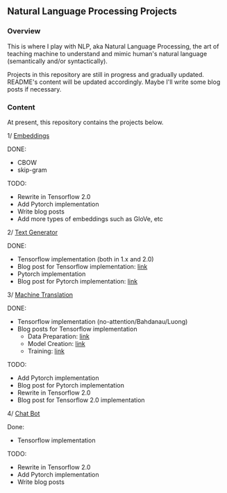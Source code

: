 ## Natural Language Processing Projects

### Overview
This is where I play with NLP, aka Natural Language Processing, the art of teaching machine to understand and mimic human's natural language (semantically and/or syntactically).

Projects in this repository are still in progress and gradually updated. README's content will be updated accordingly. Maybe I'll write some blog posts if necessary.

### Content
At present, this repository contains the projects below.

1/ [Embeddings](https://github.com/ChunML/NLP/tree/master/embeddings)

DONE:
- CBOW
- skip-gram

TODO:
- Rewrite in Tensorflow 2.0
- Add Pytorch implementation
- Write blog posts
- Add more types of embeddings such as GloVe, etc

2/ [Text Generator](https://github.com/ChunML/NLP/tree/master/text_generation)

DONE:
- Tensorflow implementation (both in 1.x and 2.0)
- Blog post for Tensorflow implementation: [link]()
- Pytorch implementation
- Blog post for Pytorch implementation: [link]()

3/ [Machine Translation](https://github.com/ChunML/NLP/tree/master/machine_translation)

DONE:
- Tensorflow implementation (no-attention/Bahdanau/Luong)
- Blog posts for Tensorflow implementation
  - Data Preparation: [link]()
  - Model Creation: [link]()
  - Training: [link]()
  
TODO:
- Add Pytorch implementation
- Blog post for Pytorch implementation
- Rewrite in Tensorflow 2.0
- Blog post for Tensorflow 2.0 implementation

4/ [Chat Bot](https://github.com/ChunML/NLP/tree/master/chatbot)

Done:
- Tensorflow implementation

TODO:
- Rewrite in Tensorflow 2.0
- Add Pytorch implementation
- Write blog posts
